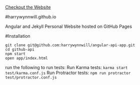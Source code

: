 [Checkout the Website](https://harrywynnwill.github.io/#/)

#harrywynnwill.github.io

Angular and Jekyll Personal Website hosted on GitHub Pages




#Installation
```
git clone git@github.com:harrywynnwill/angular-api-app.git
cd github-api
npm start
open app/index.html
```
run the following to run tests:
Run Karma tests:
`karma start test/karma.conf.js`
 Run Protractor tests:
`npm run protractor test/protractor.conf.js`
